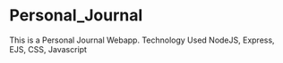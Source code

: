 # Personal_Journal
This is a Personal Journal Webapp.  Technology Used NodeJS, Express, EJS, CSS, Javascript
